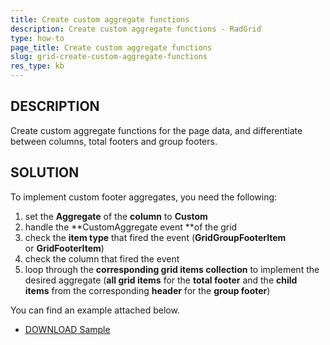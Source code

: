 ```yaml
---
title: Create custom aggregate functions
description: Create custom aggregate functions - RadGrid
type: how-to
page_title: Create custom aggregate functions
slug: grid-create-custom-aggregate-functions
res_type: kb
---
```


## DESCRIPTION

Create custom aggregate functions for the page data, and differentiate between columns, total footers and group footers.

## SOLUTION

To implement custom footer aggregates, you need the following:

1. set the **Aggregate** of the **column** to **Custom**
2. handle the **CustomAggregate event **of the grid
3. check the **item type** that fired the event (**GridGroupFooterItem** or **GridFooterItem**)
4. check the column that fired the event
5. loop through the **corresponding grid items collection** to implement the desired aggregate (**all grid items** for the **total footer** and the **child items** from the corresponding **header** for the **group footer**)


You can find an example attached below.

- [DOWNLOAD Sample](files/grid-custom-aggregate-example.zip) 

 
 